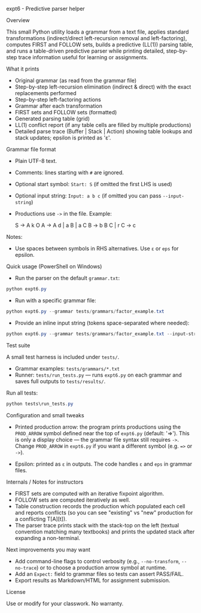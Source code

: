 expt6 - Predictive parser helper

Overview

This small Python utility loads a grammar from a text file, applies standard
transformations (indirect/direct left-recursion removal and left-factoring),
computes FIRST and FOLLOW sets, builds a predictive (LL(1)) parsing table,
and runs a table-driven predictive parser while printing detailed, step-by-step
trace information useful for learning or assignments.

What it prints

- Original grammar (as read from the grammar file)
- Step-by-step left-recursion elimination (indirect & direct) with the exact
  replacements performed
- Step-by-step left-factoring actions
- Grammar after each transformation
- FIRST sets and FOLLOW sets (formatted)
- Generated parsing table (grid)
- LL(1) conflict report (if any table cells are filled by multiple productions)
- Detailed parse trace (Buffer | Stack | Action) showing table lookups and stack
  updates; epsilon is printed as 'ε'.

Grammar file format

- Plain UTF-8 text.
- Comments: lines starting with `#` are ignored.
- Optional start symbol: `Start: S` (if omitted the first LHS is used)
- Optional input string: `Input: a b c` (if omitted you can pass `--input-string`)
- Productions use `->` in the file. Example:

  S -> A k O
  A -> A d | a B | a C
  B -> b B C | r
  C -> c

Notes:
- Use spaces between symbols in RHS alternatives. Use `ε` or `eps` for epsilon.

Quick usage (PowerShell on Windows)

- Run the parser on the default `grammar.txt`:

```powershell
python expt6.py
```

- Run with a specific grammar file:

```powershell
python expt6.py --grammar tests/grammars/factor_example.txt
```

- Provide an inline input string (tokens space-separated where needed):

```powershell
python expt6.py --grammar tests/grammars/factor_example.txt --input-string "a r k O"
```

Test suite

A small test harness is included under `tests/`.

- Grammar examples: `tests/grammars/*.txt`
- Runner: `tests/run_tests.py` — runs `expt6.py` on each grammar and saves full
  outputs to `tests/results/`.

Run all tests:

```powershell
python tests\run_tests.py
```

Configuration and small tweaks

- Printed production arrow: the program prints productions using the
  `PROD_ARROW` symbol defined near the top of `expt6.py` (default: '⇒').
  This is only a display choice — the grammar file syntax still requires
  `->`. Change `PROD_ARROW` in `expt6.py` if you want a different symbol
  (e.g. `=>` or `->`).

- Epsilon: printed as `ε` in outputs. The code handles `ε` and `eps` in
  grammar files.

Internals / Notes for instructors

- FIRST sets are computed with an iterative fixpoint algorithm.
- FOLLOW sets are computed iteratively as well.
- Table construction records the production which populated each cell and
  reports conflicts (so you can see "existing" vs "new" production for a
  conflicting T[A][t]).
- The parser trace prints stack with the stack-top on the left (textual
  convention matching many textbooks) and prints the updated stack after
  expanding a non-terminal.

Next improvements you may want

- Add command-line flags to control verbosity (e.g., `--no-transform`,
  `--no-trace`) or to choose a production arrow symbol at runtime.
- Add an `Expect:` field to grammar files so tests can assert PASS/FAIL.
- Export results as Markdown/HTML for assignment submission.

License

Use or modify for your classwork. No warranty.
